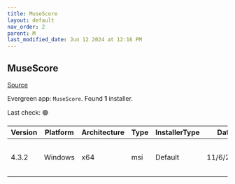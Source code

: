 ```yaml
---
title: MuseScore
layout: default
nav_order: 2
parent: M
last_modified_date: Jun 12 2024 at 12:16 PM
---
```


## MuseScore

[Source](https://musescore.org/)

Evergreen app: `MuseScore`. Found **1** installer.

Last check: 🟢

| Version | Platform | Architecture | Type | InstallerType | Date      | Size      | URI                                                                                                                                                                                                                        |
| ------- | -------- | ------------ | ---- | ------------- | --------- | --------- | -------------------------------------------------------------------------------------------------------------------------------------------------------------------------------------------------------------------------- |
| 4.3.2   | Windows  | x64          | msi  | Default       | 11/6/2024 | 109158400 | [https://github.com/musescore/MuseScore/releases/download/v4.3.2/MuseScore-Studio-4.3.2.241630831-x86_64.msi](https://github.com/musescore/MuseScore/releases/download/v4.3.2/MuseScore-Studio-4.3.2.241630831-x86_64.msi) |
